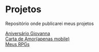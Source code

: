 # Projetos
Repositório onde publicarei meus projetos

<a href="https://ksrogue.github.io/Projetos/gks/" target="_blank">Aniversário Giovanna</a>
<br>
<a href="https://ksrogue.github.io/Projetos/david&giovanna/" target="_blank">Carta de Amor(apenas mobile)</a>
<br>
<a href="https://ksrogue.github.io/Projetos/landing-pages/my-rpgs" target="_blank">Meus RPGs</a>
